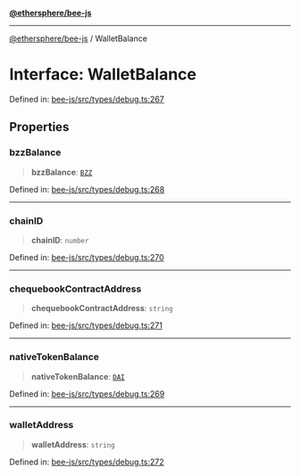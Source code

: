[**@ethersphere/bee-js**](../Overview.md)

***

[@ethersphere/bee-js](../Overview.md) / WalletBalance

# Interface: WalletBalance

Defined in: [bee-js/src/types/debug.ts:267](https://github.com/ethersphere/bee-js/blob/3abbe2b1b264d6b586511a56e93badb2236bd09d/src/types/debug.ts#L267)

## Properties

### bzzBalance

> **bzzBalance**: [`BZZ`](../classes/BZZ.md)

Defined in: [bee-js/src/types/debug.ts:268](https://github.com/ethersphere/bee-js/blob/3abbe2b1b264d6b586511a56e93badb2236bd09d/src/types/debug.ts#L268)

***

### chainID

> **chainID**: `number`

Defined in: [bee-js/src/types/debug.ts:270](https://github.com/ethersphere/bee-js/blob/3abbe2b1b264d6b586511a56e93badb2236bd09d/src/types/debug.ts#L270)

***

### chequebookContractAddress

> **chequebookContractAddress**: `string`

Defined in: [bee-js/src/types/debug.ts:271](https://github.com/ethersphere/bee-js/blob/3abbe2b1b264d6b586511a56e93badb2236bd09d/src/types/debug.ts#L271)

***

### nativeTokenBalance

> **nativeTokenBalance**: [`DAI`](../classes/DAI.md)

Defined in: [bee-js/src/types/debug.ts:269](https://github.com/ethersphere/bee-js/blob/3abbe2b1b264d6b586511a56e93badb2236bd09d/src/types/debug.ts#L269)

***

### walletAddress

> **walletAddress**: `string`

Defined in: [bee-js/src/types/debug.ts:272](https://github.com/ethersphere/bee-js/blob/3abbe2b1b264d6b586511a56e93badb2236bd09d/src/types/debug.ts#L272)
